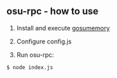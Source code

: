## osu-rpc - how to use

1. Install and execute [gosumemory](https://github.com/l3lackShark/gosumemory/releases/latest)

2. Configure config.js

3. Run osu-rpc:
```
$ node index.js
```
